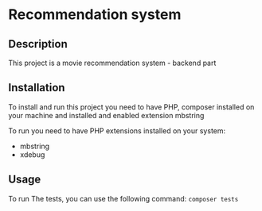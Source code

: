 # Recommendation system 

## Description

This project is a movie recommendation system - backend part

## Installation

To install and run this project you need to have PHP, composer installed on your machine and installed
and enabled extension mbstring

To run you need to have PHP extensions installed on your system:
- mbstring
- xdebug

## Usage

To run The tests, you can use the following command: ``` composer tests ```
